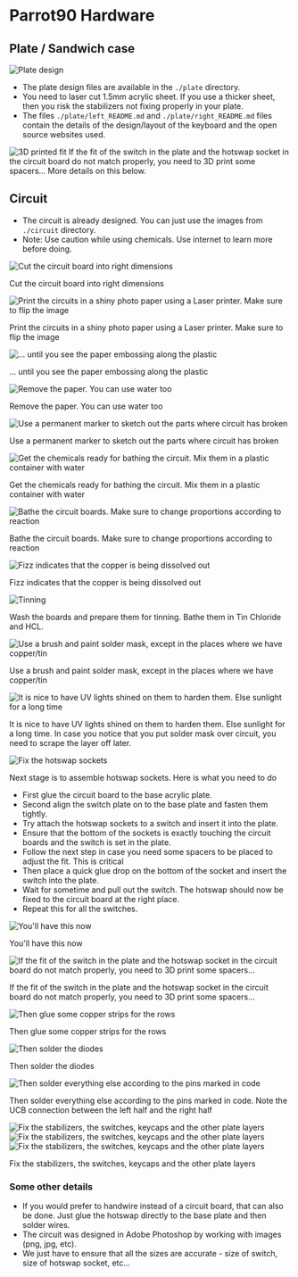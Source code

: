 # Parrot90 Hardware

## Plate / Sandwich case
![Plate design](./images/0.png)
* The plate design files are available in the `./plate` directory.
* You need to laser cut 1.5mm acrylic sheet. If you use a thicker sheet, then you risk the stabilizers not fixing properly in your plate.
* The files `./plate/left_README.md` and `./plate/right_README.md` files contain the details of the design/layout of the keyboard and the open source websites used.

![3D printed fit](./images/22.jpg)
If the fit of the switch in the plate and the hotswap socket in the circuit board do not match properly, you need to 3D print some spacers... More details on this below.

## Circuit
* The circuit is already designed. You can just use the images from `./circuit` directory.
* Note: Use caution while using chemicals. Use internet to learn more before doing.

![Cut the circuit board into right dimensions](./images/1.png)

Cut the circuit board into right dimensions


![Print the circuits in a shiny photo paper using a Laser printer. Make sure to flip the image](./images/2.png)

Print the circuits in a shiny photo paper using a Laser printer. Make sure to flip the image


![... until you see the paper embossing along the plastic](./images/4.png)

... until you see the paper embossing along the plastic


![Remove the paper. You can use water too](./images/5.png)

Remove the paper. You can use water too


![Use a permanent marker to sketch out the parts where circuit has broken](./images/6.png)

Use a permanent marker to sketch out the parts where circuit has broken


![Get the chemicals ready for bathing the circuit. Mix them in a plastic container with water](./images/7.png)

Get the chemicals ready for bathing the circuit. Mix them in a plastic container with water


![Bathe the circuit boards. Make sure to change proportions according to reaction](./images/8.png)

Bathe the circuit boards. Make sure to change proportions according to reaction


![Fizz indicates that the copper is being dissolved out](./images/9.jpg)

Fizz indicates that the copper is being dissolved out


![Tinning](./images/10.png)

Wash the boards and prepare them for tinning. Bathe them in Tin Chloride and HCL.


![Use a brush and paint solder mask, except in the places where we have copper/tin](./images/11.jpg)

Use a brush and paint solder mask, except in the places where we have copper/tin


![It is nice to have UV lights shined on them to harden them. Else sunlight for a long time](./images/12.jpg)

It is nice to have UV lights shined on them to harden them. Else sunlight for a long time.
In case you notice that you put solder mask over circuit, you need to scrape the layer off later.


![Fix the hotswap sockets](./images/16.png)

Next stage is to assemble hotswap sockets. Here is what you need to do
* First glue the circuit board to the base acrylic plate.
* Second align the switch plate on to the base plate and fasten them tightly.
* Try attach the hotswap sockets to a switch and insert it into the plate.
* Ensure that the bottom of the sockets is exactly touching the circuit boards and the switch is set in the plate.
* Follow the next step in case you need some spacers to be placed to adjust the fit. This is critical
* Then place a quick glue drop on the bottom of the socket and insert the switch into the plate.
* Wait for sometime and pull out the switch. The hotswap should now be fixed to the circuit board at the right place.
* Repeat this for all the switches.


![You'll have this now](./images/14.png)

You'll have this now


![If the fit of the switch in the plate and the hotswap socket in the circuit board do not match properly, you need to 3D print some spacers...](./images/22.jpg)

If the fit of the switch in the plate and the hotswap socket in the circuit board do not match properly, you need to 3D print some spacers...


![Then glue some copper strips for the rows](./images/17.png)

Then glue some copper strips for the rows


![Then solder the diodes](./images/18.png)

Then solder the diodes


![Then solder everything else according to the pins marked in code](./images/19.png)

Then solder everything else according to the pins marked in code. Note the UCB connection between the left half and the right half


![Fix the stabilizers, the switches, keycaps and the other plate layers](./images/20.png)
![Fix the stabilizers, the switches, keycaps and the other plate layers](./images/21.png)
![Fix the stabilizers, the switches, keycaps and the other plate layers](../images/parrot90.jpg)

Fix the stabilizers, the switches, keycaps and the other plate layers


### Some other details
* If you would prefer to handwire instead of a circuit board, that can also be done. Just glue the hotswap directly to the base plate and then solder wires.
* The circuit was designed in Adobe Photoshop by working with images (png, jpg, etc).
* We just have to ensure that all the sizes are accurate - size of switch, size of hotswap socket, etc...